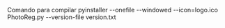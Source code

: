 Comando para compilar
pyinstaller --onefile --windowed --icon=logo.ico PhotoReg.py --version-file version.txt